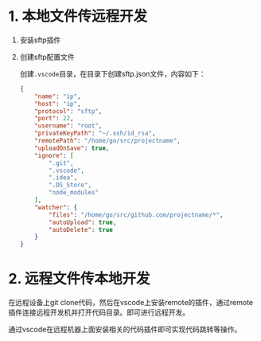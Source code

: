 # 1. 本地文件传远程开发

1. 安装sftp插件

2. 创建sftp配置文件
   
   创建`.vscode`目录，在目录下创建sftp.json文件，内容如下：
   
   ```json
   {
       "name": "ip",   
       "host": "ip", 
       "protocol": "sftp",
       "port": 22,
       "username": "root",
       "privateKeyPath": "~/.ssh/id_rsa",
       "remotePath": "/home/go/src/projectname",
       "uploadOnSave": true,
       "ignore": [
           ".git",
           ".vscode",
           ".idea",
           ".DS_Store",
           "node_modules"
       ],
       "watcher": {
           "files": "/home/go/src/github.com/projectname/*",
           "autoUpload": true,
           "autoDelete": true
       }
   }
   ```

# 2. 远程文件传本地开发

在远程设备上git clone代码，然后在vscode上安装remote的插件，通过remote插件连接远程开发机并打开代码目录。即可进行远程开发。

通过vscode在远程机器上面安装相关的代码插件即可实现代码跳转等操作。